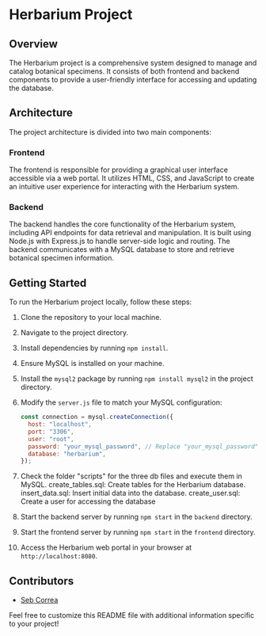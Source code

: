 # Herbarium Project

## Overview

The Herbarium project is a comprehensive system designed to manage and catalog botanical specimens. It consists of both frontend and backend components to provide a user-friendly interface for accessing and updating the database.

## Architecture

The project architecture is divided into two main components:

### Frontend

The frontend is responsible for providing a graphical user interface accessible via a web portal. It utilizes HTML, CSS, and JavaScript to create an intuitive user experience for interacting with the Herbarium system.

### Backend

The backend handles the core functionality of the Herbarium system, including API endpoints for data retrieval and manipulation. It is built using Node.js with Express.js to handle server-side logic and routing. The backend communicates with a MySQL database to store and retrieve botanical specimen information.

## Getting Started

To run the Herbarium project locally, follow these steps:

1. Clone the repository to your local machine.
2. Navigate to the project directory.
3. Install dependencies by running `npm install`.
4. Ensure MySQL is installed on your machine.
5. Install the `mysql2` package by running `npm install mysql2` in the project directory.
6. Modify the `server.js` file to match your MySQL configuration:

   ```javascript
   const connection = mysql.createConnection({
     host: "localhost",
     port: "3306",
     user: "root",
     password: "your_mysql_password", // Replace "your_mysql_password" with your actual MySQL native password
     database: "herbarium",
   });
   ```

7. Check the folder "scripts" for the three db files and execute them in MySQL.
   create_tables.sql: Create tables for the Herbarium database.
   insert_data.sql: Insert initial data into the database.
   create_user.sql: Create a user for accessing the database
8. Start the backend server by running `npm start` in the `backend` directory.
9. Start the frontend server by running `npm start` in the `frontend` directory.
10. Access the Herbarium web portal in your browser at `http://localhost:8080`.

## Contributors

- [Seb Correa](https://github.com/sebcopixl)

Feel free to customize this README file with additional information specific to your project!

